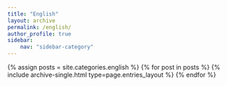 ```yaml
---
title: "English"
layout: archive
permalink: /english/
author_profile: true
sidebar:
    nav: "sidebar-category"
---
```


{% assign posts = site.categories.english %}
{% for post in posts %} {% include archive-single.html type=page.entries_layout %} {% endfor %}